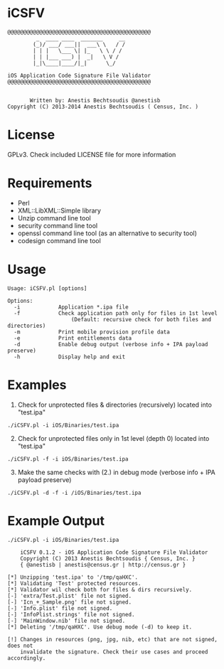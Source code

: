 iCSFV
=====
```Text
@@@@@@@@@@@@@@@@@@@@@@@@@@@@@@@@@@@@@@@@@@@@@
         _  ____ ____  _______     __
        (_)/ ___/ ___||  ___\ \   / /
        | | |   \___ \| |_   \ \ / / 
        | | |___ ___) |  _|   \ V /  
        |_|\____|____/|_|      \_/   

iOS Application Code Signature File Validator
@@@@@@@@@@@@@@@@@@@@@@@@@@@@@@@@@@@@@@@@@@@@@


       Written by: Anestis Bechtsoudis @anestisb
Copyright (C) 2013-2014 Anestis Bechtsoudis ( Census, Inc. )
```

License
=======
GPLv3. Check included LICENSE file for more information


Requirements
============
* Perl
* XML::LibXML::Simple library
* Unzip command line tool
* security command line tool
* openssl command line tool (as an alternative to security tool)
* codesign command line tool


Usage
=====
```
Usage: iCSFV.pl [options]

Options:
  -i            Application *.ipa file
  -f            Check application path only for files in 1st level
                    (Default: recursive check for both files and directories)
  -m            Print mobile provision profile data
  -e            Print entitlements data
  -d            Enable debug output (verbose info + IPA payload preserve)
  -h            Display help and exit
```

Examples
========
1. Check for unprotected files & directories (recursively) located into "test.ipa"
```
./iCSFV.pl -i iOS/Binaries/test.ipa
```

2. Check for unprotected files only in 1st level (depth 0) located into "test.ipa"
```
./iCSFV.pl -f -i iOS/Binaries/test.ipa
```

3. Make the same checks with (2.) in debug mode (verbose info + IPA payload preserve)
```
./iCSFV.pl -d -f -i /iOS/Binaries/test.ipa 
```


Example Output
==============
```text
./iCSFV.pl -i iOS/Binaries/test.ipa

	iCSFV 0.1.2 - iOS Application Code Signature File Validator
	Copyright (C) 2013 Anestis Bechtsoudis { Census, Inc. }
	{ @anestisb | anestis@census.gr | http://census.gr }

[*] Unzipping 'test.ipa' to '/tmp/qaHXC'.
[*] Validating 'Test' protected resources.
[*] Validator wil check both for files & dirs recursively.
[-] 'extra/Test.plist' file not signed.
[-] 'Icn_+_Sample.png' file not signed.
[-] 'Info.plist' file not signed.
[-] 'InfoPlist.strings' file not signed.
[-] 'MainWindow.nib' file not signed.
[*] Deleting '/tmp/qaHXC'. Use debug mode (-d) to keep it.

[!] Changes in resources (png, jpg, nib, etc) that are not signed, does not
    invalidate the signature. Check their use cases and proceed accordingly.
```
